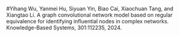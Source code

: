 #Yihang Wu, Yanmei Hu, Siyuan Yin, Biao Cai, Xiaochuan Tang, and Xiangtao Li. A graph convolutional network model based on regular equivalence for identifying influential nodes in complex networks. Knowledge-Based Systems, 301:112235, 2024.

